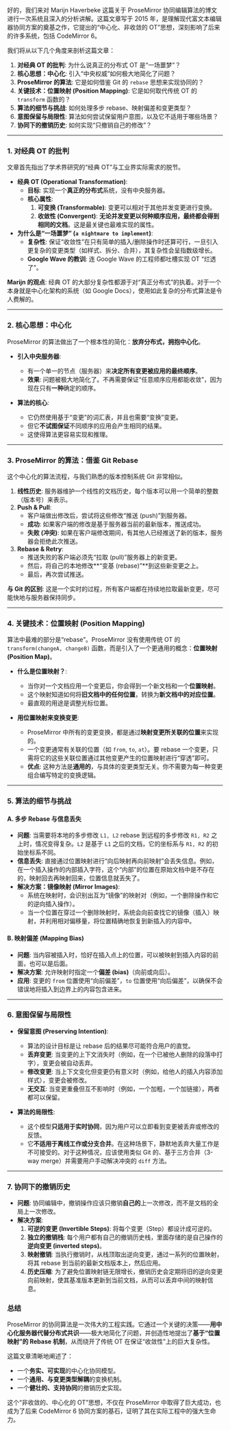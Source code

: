 好的，我们来对 Marijn Haverbeke 这篇关于 ProseMirror 协同编辑算法的博文进行一次系统且深入的分析讲解。这篇文章写于 2015 年，是理解现代富文本编辑器协同方案的奠基之作，它提出的“中心化、非收敛的 OT”思想，深刻影响了后来的许多系统，包括 CodeMirror 6。

我们将从以下几个角度来剖析这篇文章：

1.  **对经典 OT 的批判**: 为什么说真正的分布式 OT 是“一场噩梦”？
2.  **核心思想：中心化**: 引入“中央权威”如何极大地简化了问题？
3.  **ProseMirror 的算法**: 它是如何借鉴 Git 的 `rebase` 思想来实现协同的？
4.  **关键技术：位置映射 (Position Mapping)**: 它是如何取代传统 OT 的 `transform` 函数的？
5.  **算法的细节与挑战**: 如何处理多步 rebase、映射偏差和变更类型？
6.  **意图保留与局限性**: 算法如何尝试保留用户意图，以及它不适用于哪些场景？
7.  **协同下的撤销历史**: 如何实现“只撤销自己的修改”？

---

### 1. 对经典 OT 的批判

文章首先指出了学术界研究的“经典 OT”与工业界实际需求的脱节。

- **经典 OT (Operational Transformation)**:
  - **目标**: 实现一个**真正的分布式**系统，没有中央服务器。
  - **核心属性**:
    1.  **可变换 (Transformable)**: 变更可以相对于其他并发变更进行变换。
    2.  **收敛性 (Convergent)**: **无论并发变更以何种顺序应用，最终都会得到相同的文档**。这是最关键也最难实现的属性。
- **为什么是“一场噩梦” (`a nightmare to implement`)**:
  - **复杂性**: 保证“收敛性”在只有简单的插入/删除操作时还算可行，一旦引入更复杂的变更类型（如样式、拆分、合并），其复杂性会呈指数级增长。
  - **Google Wave 的教训**: 连 Google Wave 的工程师都吐槽实现 OT “烂透了”。

**Marijn 的观点**: 经典 OT 的大部分复杂性都源于对“真正分布式”的执着。对于一个本身就是中心化架构的系统（如 Google Docs），使用如此复杂的分布式算法是令人费解的。

---

### 2. 核心思想：中心化

ProseMirror 的算法做出了一个根本性的简化：**放弃分布式，拥抱中心化**。

- **引入中央服务器**:

  - 有一个单一的节点（服务器）来**决定所有变更被应用的最终顺序**。
  - **效果**: 问题被极大地简化了。不再需要保证“任意顺序应用都能收敛”，因为现在只有**一种**确定的顺序。

- **算法的核心**:
  - 它仍然使用基于“变更”的词汇表，并且也需要“变换”变更。
  - 但它**不试图保证**不同顺序的应用会产生相同的结果。
  - 这使得算法更容易实现和推理。

---

### 3. ProseMirror 的算法：借鉴 Git Rebase

这个中心化的算法流程，与我们熟悉的版本控制系统 Git 非常相似。

1.  **线性历史**: 服务器维护一个线性的文档历史，每个版本可以用一个简单的整数（版本号）来表示。
2.  **Push & Pull**:
    - 客户端做出修改后，尝试将这些修改“推送 (push)”到服务器。
    - **成功**: 如果客户端的修改是基于服务器当前的最新版本，推送成功。
    - **失败 (冲突)**: 如果在客户端修改期间，有其他人已经推送了新的版本，服务器会拒绝此次推送。
3.  **Rebase & Retry**:
    - 推送失败的客户端必须先“拉取 (pull)”服务器上的新变更。
    - 然后，将自己的本地修改**“变基 (rebase)”**到这些新变更之上。
    - 最后，再次尝试推送。

**与 Git 的区别**: 这是一个实时的过程，所有客户端都在持续地拉取最新变更，尽可能快地与服务器保持同步。

---

### 4. 关键技术：位置映射 (Position Mapping)

算法中最难的部分是“rebase”。ProseMirror 没有使用传统 OT 的 `transform(changeA, changeB)` 函数，而是引入了一个更通用的概念：**位置映射 (Position Map)**。

- **什么是位置映射？**:

  - 当你对一个文档应用一个变更后，你会得到一个新文档和一个**位置映射**。
  - 这个映射知道如何将**旧文档中的任何位置**，转换为**新文档中的对应位置**。
  - 最直观的用途是调整光标位置。

- **用位置映射来变换变更**:
  - ProseMirror 中所有的变更变换，都是通过**映射变更所关联的位置**来实现的。
  - 一个变更通常有关联的位置（如 `from`, `to`, `at`）。要 rebase 一个变更，只需将它的这些关联位置通过其他变更产生的位置映射进行“穿透”即可。
  - **优点**: 这种方法是**通用的**，与具体的变更类型无关。你不需要为每一种变更组合编写特定的变换逻辑。

---

### 5. 算法的细节与挑战

#### A. 多步 Rebase 与信息丢失

- **问题**: 当需要将本地的多步修改 `L1, L2` rebase 到远程的多步修改 `R1, R2` 之上时，情况变得复杂。`L2` 是基于 `L1` 之后的文档，它的坐标系与 `R1, R2` 的初始坐标系不同。
- **信息丢失**: 直接通过位置映射进行“向后映射再向前映射”会丢失信息。例如，在一个插入操作的内部插入字符，这个“内部”的位置在原始文档中是不存在的，映射回去再映射回来，位置信息就丢失了。
- **解决方案：镜像映射 (Mirror Images)**:
  - 系统在映射时，会识别出互为“镜像”的映射对（例如，一个删除操作和它的逆向插入操作）。
  - 当一个位置在穿过一个删除映射时，系统会向前查找它的镜像（插入）映射，并利用相对偏移量，将位置精确地恢复到新插入的内容中。

#### B. 映射偏差 (Mapping Bias)

- **问题**: 当内容被插入时，恰好在插入点上的位置，可以被映射到插入内容的前面，也可以是后面。
- **解决方案**: 允许映射时指定一个**偏差 (bias)**（向前或向后）。
- **应用**: 变更的 `from` 位置使用“向前偏差”，`to` 位置使用“向后偏差”，以确保不会错误地将插入到边界上的内容包含进来。

---

### 6. 意图保留与局限性

- **保留意图 (Preserving Intention)**:

  - 算法的设计目标是让 rebase 后的结果尽可能符合用户的直觉。
  - **丢弃变更**: 当变更的上下文消失时（例如，在一个已被他人删除的段落中打字），变更会被自动丢弃。
  - **修改变更**: 当上下文变化但变更仍有意义时（例如，给他人的插入内容添加样式），变更会被修改。
  - **无交互**: 当变更重叠但互不影响时（例如，一个加粗，一个加链接），两者都可以保留。

- **算法的局限性**:
  - 这个模型**只适用于实时协同**，因为用户可以立即看到变更被丢弃或修改的反馈。
  - 它**不适用于离线工作或分支合并**。在这种场景下，静默地丢弃大量工作是不可接受的。对于这种情况，应该使用类似 Git 的、基于三方合并（3-way merge）并需要用户手动解决冲突的 `diff` 方法。

---

### 7. 协同下的撤销历史

- **问题**: 协同编辑中，撤销操作应该只撤销**自己的**上一次修改，而不是文档的全局上一次修改。
- **解决方案**:
  1.  **可逆的变更 (Invertible Steps)**: 将每个变更（Step）都设计成可逆的。
  2.  **独立的撤销栈**: 每个用户都有自己的撤销历史栈，里面存储的是自己操作的**逆向变更 (inverted steps)**。
  3.  **映射撤销**: 当执行撤销时，从栈顶取出逆向变更，通过一系列的位置映射，将其 rebase 到当前的最新文档版本上，然后应用。
  4.  **历史压缩**: 为了避免位置映射链无限增长，撤销历史会定期将旧的逆向变更向前映射，使其基准版本更新到当前文档，从而可以丢弃中间的映射信息。

### 总结

ProseMirror 的协同算法是一次伟大的工程实践。它通过一个关键的决策——**用中心化服务器代替分布式共识**——极大地简化了问题，并创造性地提出了**基于“位置映射”的 Rebase 机制**，从而绕开了传统 OT 在保证“收敛性”上的巨大复杂性。

这篇文章清晰地阐述了：

- 一个**务实、可实现**的中心化协同模型。
- 一个**通用、与变更类型解耦**的变换机制。
- 一个**健壮的、支持协同**的撤销历史实现。

这个“非收敛的、中心化的 OT”思想，不仅在 ProseMirror 中取得了巨大成功，也成为了后来 CodeMirror 6 协同方案的基石，证明了其在实际工程中的强大生命力。

